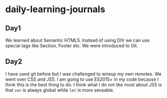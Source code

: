 # daily-learning-journals

## Day1
We learned about Semantic HTML5. Instead of using DIV we can use special tags like Section, Footer etc. We were introduced to Git. 

## Day2
I have used git before but I was challenged to wireup my own remotes. We went over CSS and JS5. I am going to use ES2015+ in my code because I think this is the best thing to do. I think what I do not like most about JS5 is that `var` is always global while `let` is more sensable. 


